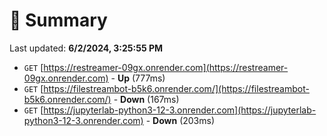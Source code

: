 # 📖 Summary
Last updated: **6/2/2024, 3:25:55 PM**

- `GET` [https://restreamer-09gx.onrender.com](https://restreamer-09gx.onrender.com) - **Up** (777ms)
- `GET` [https://filestreambot-b5k6.onrender.com/](https://filestreambot-b5k6.onrender.com/) - **Down** (167ms)
- `GET` [https://jupyterlab-python3-12-3.onrender.com](https://jupyterlab-python3-12-3.onrender.com) - **Down** (203ms)

